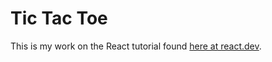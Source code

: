 # Tic Tac Toe

This is my work on the React tutorial found [here at react.dev](https://react.dev/learn/tutorial-tic-tac-toe).
